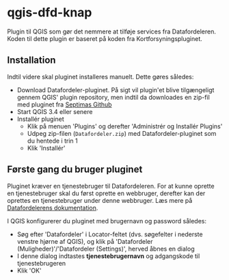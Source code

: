# qgis-dfd-knap

Plugin til QGIS som gør det nemmere at tilføje services fra Datafordeleren. Koden til dette plugin er baseret på koden fra Kortforsyningspluginet.

## Installation
Indtil videre skal pluginet installeres manuelt. Dette gøres således:

- Download Datafordeler-pluginet. På sigt vil plugin'et blive tilgængeligt gennem QGIS' plugin repository, men indtil da downloades en zip-fil med pluginet fra [Septimas Github](https://github.com/Septima/qgis-dfd-knap/releases)
- Start QGIS 3.4 eller senere
- Installér pluginet
  - Klik på menuen 'Plugins' og derefter 'Administrér og Installér Plugins'
  - Udpeg zip-filen (`Datafordeler.zip`) med Datafordeler-pluginet som du hentede i trin 1
  - Klik 'Installér'

  
## Første gang du bruger pluginet
Pluginet kræver en tjenestebruger til Datafordeleren. For at kunne oprette en tjenestebruger skal du først oprette en webbruger, derefter kan der oprettes en tjenestebruger under denne webbruger. Læs mere på [Datafordelerens dokumentation](https://datafordeler.dk/vejledning/brugeradgang/brugeroprettelse/).

I QGIS konfigurerer du pluginet med brugernavn og password således:
- Søg efter 'Datafordeler' i Locator-feltet (dvs. søgefelter i nederste venstre hjørne af QGIS), og klik på 'Datafordeler (Muligheder)'/'Datafordeler (Settings)', herved åbnes en dialog
- I denne dialog indtastes **tjenestebrugernavn** og adgangskode til tjenestebrugeren
- Klik 'OK'
